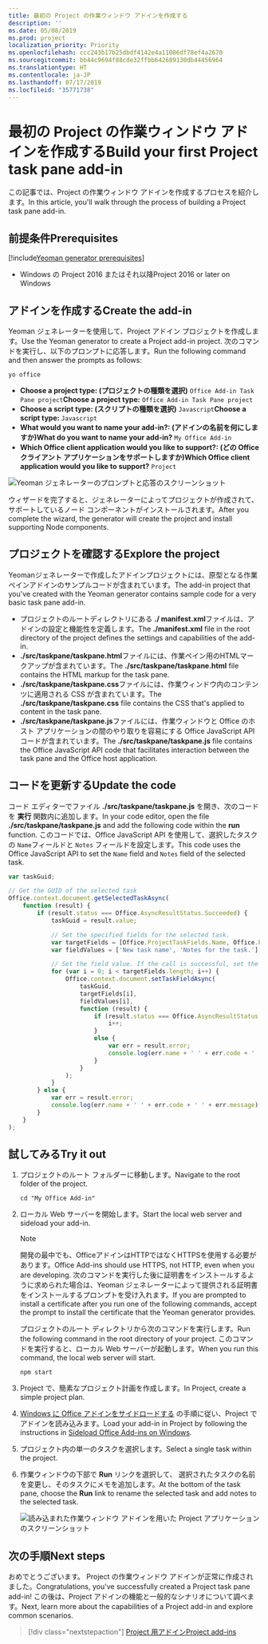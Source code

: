 ```yaml
---
title: 最初の Project の作業ウィンドウ アドインを作成する
description: ''
ms.date: 05/08/2019
ms.prod: project
localization_priority: Priority
ms.openlocfilehash: ccc243b17b25dbdf4142e4a11086df78ef4a2670
ms.sourcegitcommit: bb44c9694f88cde32ffbb642689130db44456964
ms.translationtype: HT
ms.contentlocale: ja-JP
ms.lasthandoff: 07/17/2019
ms.locfileid: "35771738"
---
```

# <a name="build-your-first-project-task-pane-add-in"></a><span data-ttu-id="25a4a-102">最初の Project の作業ウィンドウ アドインを作成する</span><span class="sxs-lookup"><span data-stu-id="25a4a-102">Build your first Project task pane add-in</span></span>

<span data-ttu-id="25a4a-103">この記事では、Project の作業ウィンドウ アドインを作成するプロセスを紹介します。</span><span class="sxs-lookup"><span data-stu-id="25a4a-103">In this article, you'll walk through the process of building a Project task pane add-in.</span></span>

## <a name="prerequisites"></a><span data-ttu-id="25a4a-104">前提条件</span><span class="sxs-lookup"><span data-stu-id="25a4a-104">Prerequisites</span></span>

[!include[Yeoman generator prerequisites](../includes/quickstart-yo-prerequisites.md)]

- <span data-ttu-id="25a4a-105">Windows の Project 2016 またはそれ以降</span><span class="sxs-lookup"><span data-stu-id="25a4a-105">Project 2016 or later on Windows</span></span>

## <a name="create-the-add-in"></a><span data-ttu-id="25a4a-106">アドインを作成する</span><span class="sxs-lookup"><span data-stu-id="25a4a-106">Create the add-in</span></span>

<span data-ttu-id="25a4a-107">Yeoman ジェネレーターを使用して、Project アドイン プロジェクトを作成します。</span><span class="sxs-lookup"><span data-stu-id="25a4a-107">Use the Yeoman generator to create a Project add-in project.</span></span> <span data-ttu-id="25a4a-108">次のコマンドを実行し、以下のプロンプトに応答します。</span><span class="sxs-lookup"><span data-stu-id="25a4a-108">Run the following command and then answer the prompts as follows:</span></span>

```command&nbsp;line
yo office
```

- <span data-ttu-id="25a4a-109">**Choose a project type: (プロジェクトの種類を選択)** `Office Add-in Task Pane project`</span><span class="sxs-lookup"><span data-stu-id="25a4a-109">**Choose a project type:** `Office Add-in Task Pane project`</span></span>
- <span data-ttu-id="25a4a-110">**Choose a script type: (スクリプトの種類を選択)** `Javascript`</span><span class="sxs-lookup"><span data-stu-id="25a4a-110">**Choose a script type:** `Javascript`</span></span>
- <span data-ttu-id="25a4a-111">**What would you want to name your add-in?: (アドインの名前を何にしますか)**</span><span class="sxs-lookup"><span data-stu-id="25a4a-111">**What do you want to name your add-in?**</span></span> `My Office Add-in`
- <span data-ttu-id="25a4a-112">**Which Office client application would you like to support?: (どの Office クライアント アプリケーションをサポートしますか)**</span><span class="sxs-lookup"><span data-stu-id="25a4a-112">**Which Office client application would you like to support?**</span></span> `Project`

![Yeoman ジェネレーターのプロンプトと応答のスクリーンショット](../images/yo-office-project.png)

<span data-ttu-id="25a4a-114">ウィザードを完了すると、ジェネレーターによってプロジェクトが作成されて、サポートしているノード コンポーネントがインストールされます。</span><span class="sxs-lookup"><span data-stu-id="25a4a-114">After you complete the wizard, the generator will create the project and install supporting Node components.</span></span>

## <a name="explore-the-project"></a><span data-ttu-id="25a4a-115">プロジェクトを確認する</span><span class="sxs-lookup"><span data-stu-id="25a4a-115">Explore the project</span></span>

<span data-ttu-id="25a4a-116">Yeomanジェネレーターで作成したアドインプロジェクトには、原型となる作業ペインアドインのサンプルコードが含まれています。</span><span class="sxs-lookup"><span data-stu-id="25a4a-116">The add-in project that you've created with the Yeoman generator contains sample code for a very basic task pane add-in.</span></span> 

- <span data-ttu-id="25a4a-117">プロジェクトのルートディレクトリにある **./ manifest.xml**ファイルは、アドインの設定と機能性を定義します。</span><span class="sxs-lookup"><span data-stu-id="25a4a-117">The **./manifest.xml** file in the root directory of the project defines the settings and capabilities of the add-in.</span></span>
- <span data-ttu-id="25a4a-118">**./src/taskpane/taskpane.html**ファイルには、作業ペイン用のHTMLマークアップが含まれています。</span><span class="sxs-lookup"><span data-stu-id="25a4a-118">The **./src/taskpane/taskpane.html** file contains the HTML markup for the task pane.</span></span>
- <span data-ttu-id="25a4a-119">**./src/taskpane/taskpane.css**ファイルには、作業ウィンドウ内のコンテンツに適用される CSS が含まれています。</span><span class="sxs-lookup"><span data-stu-id="25a4a-119">The **./src/taskpane/taskpane.css** file contains the CSS that's applied to content in the task pane.</span></span>
- <span data-ttu-id="25a4a-120">**./src/taskpane/taskpane.js**ファイルには、作業ウィンドウと Office のホスト アプリケーションの間のやり取りを容易にする Office JavaScript API コードが含まれています。</span><span class="sxs-lookup"><span data-stu-id="25a4a-120">The **./src/taskpane/taskpane.js** file contains the Office JavaScript API code that facilitates interaction between the task pane and the Office host application.</span></span>

## <a name="update-the-code"></a><span data-ttu-id="25a4a-121">コードを更新する</span><span class="sxs-lookup"><span data-stu-id="25a4a-121">Update the code</span></span>

<span data-ttu-id="25a4a-122">コード エディターでファイル **./src/taskpane/taskpane.js** を開き、次のコードを **実行** 関数内に追加します。</span><span class="sxs-lookup"><span data-stu-id="25a4a-122">In your code editor, open the file **./src/taskpane/taskpane.js** and add the following code within the **run** function.</span></span> <span data-ttu-id="25a4a-123">このコードでは、Office JavaScript API を使用して、選択したタスクの `Name`フィールドと `Notes` フィールドを設定します。</span><span class="sxs-lookup"><span data-stu-id="25a4a-123">This code uses the Office JavaScript API to set the `Name` field and `Notes` field of the selected task.</span></span>

```js
var taskGuid;

// Get the GUID of the selected task
Office.context.document.getSelectedTaskAsync(
    function (result) {
        if (result.status === Office.AsyncResultStatus.Succeeded) {
            taskGuid = result.value;

            // Set the specified fields for the selected task.
            var targetFields = [Office.ProjectTaskFields.Name, Office.ProjectTaskFields.Notes];
            var fieldValues = ['New task name', 'Notes for the task.'];

            // Set the field value. If the call is successful, set the next field.
            for (var i = 0; i < targetFields.length; i++) {
                Office.context.document.setTaskFieldAsync(
                    taskGuid,
                    targetFields[i],
                    fieldValues[i],
                    function (result) {
                        if (result.status === Office.AsyncResultStatus.Succeeded) {
                            i++;
                        }
                        else {
                            var err = result.error;
                            console.log(err.name + ' ' + err.code + ' ' + err.message);
                        }
                    }
                );
            }
        } else {
            var err = result.error;
            console.log(err.name + ' ' + err.code + ' ' + err.message);
        }
    }
);
```

## <a name="try-it-out"></a><span data-ttu-id="25a4a-124">試してみる</span><span class="sxs-lookup"><span data-stu-id="25a4a-124">Try it out</span></span>

1. <span data-ttu-id="25a4a-125">プロジェクトのルート フォルダーに移動します。</span><span class="sxs-lookup"><span data-stu-id="25a4a-125">Navigate to the root folder of the project.</span></span>

    ```command&nbsp;line
    cd "My Office Add-in"
    ```

2. <span data-ttu-id="25a4a-126">ローカル Web サーバーを開始します。</span><span class="sxs-lookup"><span data-stu-id="25a4a-126">Start the local web server and sideload your add-in.</span></span>

    > [!NOTE]
    > <span data-ttu-id="25a4a-127">開発の最中でも、OfficeアドインはHTTPではなくHTTPSを使用する必要があります。</span><span class="sxs-lookup"><span data-stu-id="25a4a-127">Office Add-ins should use HTTPS, not HTTP, even when you are developing.</span></span> <span data-ttu-id="25a4a-128">次のコマンドを実行した後に証明書をインストールするように求められた場合は、Yeoman ジェネレーターによって提供される証明書をインストールするプロンプトを受け入れます。</span><span class="sxs-lookup"><span data-stu-id="25a4a-128">If you are prompted to install a certificate after you run one of the following commands, accept the prompt to install the certificate that the Yeoman generator provides.</span></span>

    <span data-ttu-id="25a4a-129">プロジェクトのルート ディレクトリから次のコマンドを実行します。</span><span class="sxs-lookup"><span data-stu-id="25a4a-129">Run the following command in the root directory of your project.</span></span> <span data-ttu-id="25a4a-130">このコマンドを実行すると、ローカル Web サーバーが起動します。</span><span class="sxs-lookup"><span data-stu-id="25a4a-130">When you run this command, the local web server will start.</span></span>

    ```command&nbsp;line
    npm start
    ```

3. <span data-ttu-id="25a4a-131">Project で、簡素なプロジェクト計画を作成します。</span><span class="sxs-lookup"><span data-stu-id="25a4a-131">In Project, create a simple project plan.</span></span>

4. <span data-ttu-id="25a4a-132">[Windows に Office アドインをサイドロードする](../testing/create-a-network-shared-folder-catalog-for-task-pane-and-content-add-ins.md) の手順に従い、Project でアドインを読み込みます。</span><span class="sxs-lookup"><span data-stu-id="25a4a-132">Load your add-in in Project by following the instructions in [Sideload Office Add-ins on Windows](../testing/create-a-network-shared-folder-catalog-for-task-pane-and-content-add-ins.md).</span></span>

5. <span data-ttu-id="25a4a-133">プロジェクト内の単一のタスクを選択します。</span><span class="sxs-lookup"><span data-stu-id="25a4a-133">Select a single task within the project.</span></span>

6. <span data-ttu-id="25a4a-134">作業ウィンドウの下部で **Run** リンクを選択して、 選択されたタスクの名前を変更し、そのタスクにメモを追加します。</span><span class="sxs-lookup"><span data-stu-id="25a4a-134">At the bottom of the task pane, choose the **Run** link to rename the selected task and add notes to the selected task.</span></span>

    ![読み込まれた作業ウィンドウ アドインを用いた Project アプリケーションのスクリーンショット](../images/project-quickstart-addin-1.png)

## <a name="next-steps"></a><span data-ttu-id="25a4a-136">次の手順</span><span class="sxs-lookup"><span data-stu-id="25a4a-136">Next steps</span></span>

<span data-ttu-id="25a4a-137">おめでとうございます。 Project の作業ウィンドウ アドインが正常に作成されました。</span><span class="sxs-lookup"><span data-stu-id="25a4a-137">Congratulations, you've successfully created a Project task pane add-in!</span></span> <span data-ttu-id="25a4a-138">この後は、Project アドインの機能と一般的なシナリオについて調べます。</span><span class="sxs-lookup"><span data-stu-id="25a4a-138">Next, learn more about the capabilities of a Project add-in and explore common scenarios.</span></span>

> [!div class="nextstepaction"]
> [<span data-ttu-id="25a4a-139">Project 用アドイン</span><span class="sxs-lookup"><span data-stu-id="25a4a-139">Project add-ins</span></span>](../project/project-add-ins.md)

